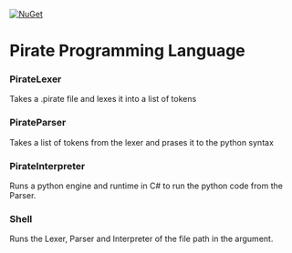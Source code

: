 [![NuGet](https://img.shields.io/nuget/v/PirateLang.CLI.svg)](https://www.nuget.org/packages/PirateLang.CLI)

# Pirate Programming Language
### PirateLexer
Takes a .pirate file and lexes it into a list of tokens
### PirateParser
Takes a list of tokens from the lexer and prases it to the python syntax
### PirateInterpreter
Runs a python engine and runtime in C# to run the python code from the Parser.

### Shell
Runs the Lexer, Parser and Interpreter of the file path in the argument.
